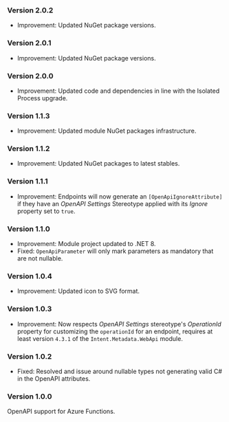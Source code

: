 ### Version 2.0.2

- Improvement: Updated NuGet package versions.

### Version 2.0.1

- Improvement: Updated NuGet package versions.

### Version 2.0.0

- Improvement: Updated code and dependencies in line with the Isolated Process upgrade.

### Version 1.1.3

- Improvement: Updated module NuGet packages infrastructure.

### Version 1.1.2

- Improvement: Updated NuGet packages to latest stables.

### Version 1.1.1

- Improvement: Endpoints will now generate an `[OpenApiIgnoreAttribute]` if they have an _OpenAPI Settings_ Stereotype applied with its _Ignore_ property set to `true`.

### Version 1.1.0

- Improvement: Module project updated to .NET 8.
- Fixed: `OpenApiParameter` will only mark parameters as mandatory that are not nullable.

### Version 1.0.4

- Improvement: Updated icon to SVG format.

### Version 1.0.3

- Improvement: Now respects _OpenAPI Settings_ stereotype's _OperationId_ property for customizing the `operationId` for an endpoint, requires at least version `4.3.1` of the `Intent.Metadata.WebApi` module.

### Version 1.0.2

- Fixed: Resolved and issue around nullable types not generating valid C# in the OpenAPI attributes.

### Version 1.0.0

OpenAPI support for Azure Functions.
